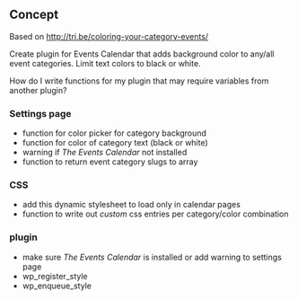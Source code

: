 ## Concept

Based on http://tri.be/coloring-your-category-events/

Create plugin for Events Calendar that adds background color to any/all event categories. Limit text colors to black or white.

How do I write functions for my plugin that may require variables from another plugin?

### Settings page

* function for color picker for category background
* function for color of category text (black or white)
* warning if _The Events Calendar_ not installed
* function to return event category slugs to array

### CSS

* add this dynamic stylesheet to load only in calendar pages
* function to write out _custom_ css entries per category/color combination

### plugin

* make sure _The Events Calendar_ is installed or add warning to settings page
* wp\_register\_style
* wp\_enqueue\_style
